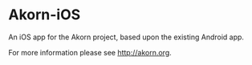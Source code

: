 Akorn-iOS
=====

An iOS app for the Akorn project, based upon the existing Android app.

For more information please see http://akorn.org.
